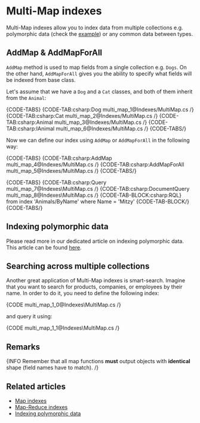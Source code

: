 # Multi-Map indexes

Multi-Map indexes allow you to index data from multiple collections e.g. polymorphic data (check the [example](../indexes/indexing-polymorphic-data)) or any common data between types.

## AddMap & AddMapForAll

`AddMap` method is used to map fields from a single collection e.g. `Dogs`. On the other hand, `AddMapForAll` gives you the ability to specify what fields will be indexed from base class. 

Let's assume that we have a `Dog` and a `Cat` classes, and both of them inherit from the `Animal`:

{CODE-TABS}
{CODE-TAB:csharp:Dog multi_map_1@Indexes/MultiMap.cs /}
{CODE-TAB:csharp:Cat multi_map_2@Indexes/MultiMap.cs /}
{CODE-TAB:csharp:Animal multi_map_3@Indexes/MultiMap.cs /}
{CODE-TAB:csharp:IAnimal multi_map_6@Indexes/MultiMap.cs /}
{CODE-TABS/}

Now we can define our index using `AddMap` or `AddMapForAll` in the following way:

{CODE-TABS}
{CODE-TAB:csharp:AddMap multi_map_4@Indexes/MultiMap.cs /}
{CODE-TAB:csharp:AddMapForAll multi_map_5@Indexes/MultiMap.cs /}
{CODE-TABS/}

{CODE-TABS}
{CODE-TAB:csharp:Query multi_map_7@Indexes\MultiMap.cs /}
{CODE-TAB:csharp:DocumentQuery multi_map_8@Indexes\MultiMap.cs /}
{CODE-TAB-BLOCK:csharp:RQL}
from index 'Animals/ByName'
where Name = 'Mitzy'
{CODE-TAB-BLOCK/}
{CODE-TABS/}

## Indexing polymorphic data

Please read more in our dedicated article on indexing polymorphic data. This article can be found [here](../indexes/indexing-polymorphic-data).

## Searching across multiple collections

Another great application of Multi-Map indexes is smart-search. Imagine that you want to search for products, companies, or employees by their name. In order to do it, you need to define  the following index:

{CODE multi_map_1_0@Indexes\MultiMap.cs /}

and query it using:

{CODE multi_map_1_1@Indexes\MultiMap.cs /}

## Remarks

{INFO Remember that all map functions **must** output objects with **identical** shape (field names have to match). /}

## Related articles

- [Map indexes](../indexes/map-indexes)
- [Map-Reduce indexes](../indexes/map-reduce-indexes)
- [Indexing polymorphic data](../indexes/indexing-polymorphic-data)
